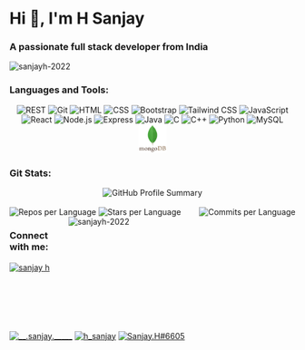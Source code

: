 <h1 align="left">Hi 👋, I'm H Sanjay</h1>
<h3 align="left">A passionate full stack developer from India</h3>

<p align="left"> <img src="https://komarev.com/ghpvc/?username=sanjayh-2022&label=Profile%20views&color=0e75b6&style=flat" alt="sanjayh-2022" /> </p>


<div align="center">
  <h3 align="left">Languages and Tools:</h3>
	<img width="50" src="https://user-images.githubusercontent.com/25181517/192107858-fe19f043-c502-4009-8c47-476fc89718ad.png" alt="REST" title="REST"/>
	<img width="50" src="https://user-images.githubusercontent.com/25181517/192108372-f71d70ac-7ae6-4c0d-8395-51d8870c2ef0.png" alt="Git" >
	<img width="50" src="https://user-images.githubusercontent.com/25181517/192158954-f88b5814-d510-4564-b285-dff7d6400dad.png" alt="HTML" title="HTML"/>
	<img width="50" src="https://user-images.githubusercontent.com/25181517/183898674-75a4a1b1-f960-4ea9-abcb-637170a00a75.png" alt="CSS" title="CSS"/>
	<img width="50" src="https://user-images.githubusercontent.com/25181517/183898054-b3d693d4-dafb-4808-a509-bab54cf5de34.png" alt="Bootstrap" title="Bootstrap"/>
	<img width="50" src="https://user-images.githubusercontent.com/25181517/202896760-337261ed-ee92-4979-84c4-d4b829c7355d.png" alt="Tailwind CSS" title="Tailwind CSS"/>
	<img width="50" src="https://user-images.githubusercontent.com/25181517/117447155-6a868a00-af3d-11eb-9cfe-245df15c9f3f.png" alt="JavaScript" title="JavaScript"/>
	<img width="50" src="https://user-images.githubusercontent.com/25181517/183897015-94a058a6-b86e-4e42-a37f-bf92061753e5.png" alt="React" title="React"/>
	<img width="50" src="https://user-images.githubusercontent.com/25181517/183568594-85e280a7-0d7e-4d1a-9028-c8c2209e073c.png" alt="Node.js" title="Node.js"/>
	<img width="50" src="https://user-images.githubusercontent.com/25181517/183859966-a3462d8d-1bc7-4880-b353-e2cbed900ed6.png" alt="Express" title="Express"/>
	<img width="50" src="https://user-images.githubusercontent.com/25181517/117201156-9a724800-adec-11eb-9a9d-3cd0f67da4bc.png" alt="Java" title="Java"/>
	<img width="50" src="https://user-images.githubusercontent.com/25181517/192106070-46255bcf-65e6-4c6b-a296-bf8d0d8fb2a7.png" alt="C" title="C"/>
	<img width="50" src="https://user-images.githubusercontent.com/25181517/192106073-90fffafe-3562-4ff9-a37e-c77a2da0ff58.png" alt="C++" title="C++"/>
	<img width="50" src="https://user-images.githubusercontent.com/25181517/183423507-c056a6f9-1ba8-4312-a350-19bcbc5a8697.png" alt="Python" title="Python"/>
	<img width="50" src="https://user-images.githubusercontent.com/25181517/183896128-ec99105a-ec1a-4d85-b08b-1aa1620b2046.png" alt="MySQL" title="MySQL"/>
	<img width="50" src="https://raw.githubusercontent.com/devicons/devicon/master/icons/mongodb/mongodb-original-wordmark.svg" alt="mongoDB" title="mongoDB" style="color:white;"/>
</div>









<div align="center">
  <h3 align="left">Git Stats: </h3>
  <img width="1000" height="350" src="https://github-profile-summary-cards.vercel.app/api/cards/profile-details?username=sanjayh-2022&theme=solarized_dark" alt="GitHub Profile Summary" />
</div>

<br>

<div>
  <img   src="https://github-profile-summary-cards.vercel.app/api/cards/repos-per-language?username=sanjayh-2022&theme=solarized_dark" alt="Repos per Language" />
  <img   align="right" src="https://github-profile-summary-cards.vercel.app/api/cards/most-commit-language?username=sanjayh-2022&theme=solarized_dark" alt="Commits per Language" />
  <img   src="https://github-profile-summary-cards.vercel.app/api/cards/stats?username=sanjayh-2022&theme=solarized_dark" alt="Stars per Language" />
  <img width="400" height="200" align="right" src="https://github-readme-streak-stats.herokuapp.com/?user=sanjayh-2022&" alt="sanjayh-2022" />
</div>









<h3 align="left">Connect with me:</h3>
<p align="left">
<a href="https://linkedin.com/in/sanjay-h-4b63aa277" target="blank"><img align="center" src="https://raw.githubusercontent.com/rahuldkjain/github-profile-readme-generator/master/src/images/icons/Social/linked-in-alt.svg" alt="sanjay h" height="30" width="40" title="linkedin" /></a>
<a href="https://instagram.com/__.sanjay._____" target="blank"><img align="center" src="https://raw.githubusercontent.com/rahuldkjain/github-profile-readme-generator/master/src/images/icons/Social/instagram.svg" alt="__.sanjay._____" height="30" width="40"  title="Instagram"/></a>
<a href="https://www.leetcode.com/h_sanjay" target="blank"><img align="center" src="https://raw.githubusercontent.com/rahuldkjain/github-profile-readme-generator/master/src/images/icons/Social/leet-code.svg" alt="h_sanjay" height="30" width="40" title="Leetcode" /></a>
<a href="https://discord.gg/Sanjay.H#6605" target="blank"><img align="center" src="https://raw.githubusercontent.com/rahuldkjain/github-profile-readme-generator/master/src/images/icons/Social/discord.svg" alt="Sanjay.H#6605" height="30" width="40" title="Discord" /></a>
</p>
